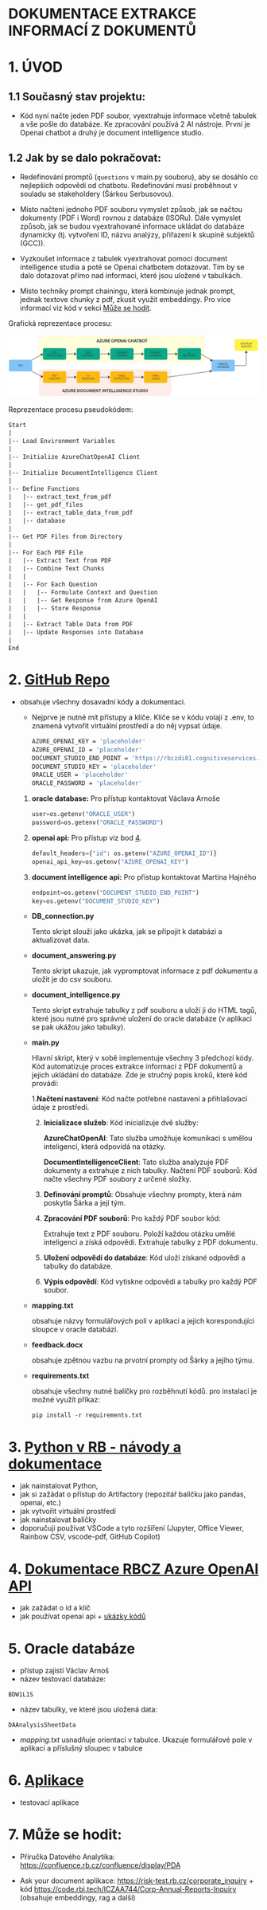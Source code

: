 # DOKUMENTACE EXTRAKCE INFORMACÍ Z DOKUMENTŮ
# 1. ÚVOD
## 1.1 Současný stav projektu:
- Kód nyní načte jeden PDF soubor, vyextrahuje informace včetně tabulek a vše pošle do databáze. Ke zpracování používá 2 AI nástroje. První je Openai chatbot a druhý je document intelligence studio.

## 1.2 Jak by se dalo pokračovat:
- Redefinování promptů (`questions` v main.py souboru), aby se dosáhlo co nejlepších odpovědí od chatbotu. Redefinování musí proběhnout v souladu se stakeholdery (Šárkou Serbusovou).

- Místo načtení jednoho PDF souboru vymyslet způsob, jak se načtou dokumenty (PDF i Word) rovnou z databáze (ISORu). Dále vymyslet způsob, jak se budou vyextrahované informace ukládat do databáze dynamicky (tj. vytvoření ID, názvu analýzy, přiřazení k skupině subjektů (GCC)).

- Vyzkoušet informace z tabulek vyextrahovat pomocí document intelligence studia a poté se Openai chatbotem dotazovat. Tím by se dalo dotazovat přímo nad informaci, které jsou uložené v tabulkách.

- Místo techniky prompt chainingu, která kombinuje jednak prompt, jednak textove chunky z pdf, zkusit využít embeddingy. Pro více informací viz kód v sekci [Může se hodit](#7-může-se-hodit).

Grafická reprezentace procesu:

![Flowchart](Flowchart.jpg)

Reprezentace procesu pseudokódem:
```plaintext
Start
|
|-- Load Environment Variables
|
|-- Initialize AzureChatOpenAI Client
|
|-- Initialize DocumentIntelligence Client
|
|-- Define Functions
|   |-- extract_text_from_pdf
|   |-- get_pdf_files
|   |-- extract_table_data_from_pdf
|   |-- database
|
|-- Get PDF Files from Directory
|
|-- For Each PDF File
|   |-- Extract Text from PDF
|   |-- Combine Text Chunks
|   |
|   |-- For Each Question
|   |   |-- Formulate Context and Question
|   |   |-- Get Response from Azure OpenAI
|   |   |-- Store Response
|   |
|   |-- Extract Table Data from PDF
|   |-- Update Responses into Database
|
End
```


# 2. [GitHub Repo](https://code.rbi.tech/raiffeisen/rbcz-digi-analyza)
- obsahuje všechny dosavadní kódy a dokumentaci.
  
    - Nejprve je nutné mít přístupy a klíče. Klíče se v kódu volají z .env, to znamená vytvořit virtuální prostředí a do něj vypsat údaje.

        ```sh
        AZURE_OPENAI_KEY = 'placeholder'
        AZURE_OPENAI_ID = 'placeholder'
        DOCUMENT_STUDIO_END_POINT = 'https://rbczdi01.cognitiveservices.azure.com/'
        DOCUMENT_STUDIO_KEY = 'placeholder'
        ORACLE_USER = 'placeholder'
        ORACLE_PASSWORD = 'placeholder' 
        ```

    1. **oracle database:** Pro přístup kontaktovat Václava Arnoše
        ```python
        user=os.getenv("ORACLE_USER")
        password=os.getenv("ORACLE_PASSWORD")
        ``` 
    2. **openai api:** Pro přístup viz bod [4](#4-dokumentace-rbcz-azure-openai-api).
        ```python
        default_headers={"id": os.getenv("AZURE_OPENAI_ID")}
        openai_api_key=os.getenv("AZURE_OPENAI_KEY")
        ```

    3. **document intelligence api:** Pro přístup kontaktovat Martina Hajného
        ```python
        endpoint=os.getenv("DOCUMENT_STUDIO_END_POINT")
        key=os.getenv("DOCUMENT_STUDIO_KEY")
        ```

    - **DB_connection.py**

        Tento skript slouží jako ukázka, jak se připojit k databázi a aktualizovat data.

    - **document_answering.py**

        Tento skript ukazuje, jak vypromptovat informace z pdf dokumentu a uložit je do csv souboru.  

    - **document_intelligence.py**

        Tento skript extrahuje tabulky z pdf souboru a uloží ji do HTML tagů, které jsou nutné pro správné uložení do oracle databáze (v aplikaci se pak ukážou jako tabulky).

    - **main.py**

        Hlavní skript, který v sobě implementuje všechny 3 předchozí kódy. 
        Kód automatizuje proces extrakce informací z PDF dokumentů a jejich ukládání do databáze. Zde je stručný popis kroků, které kód provádí:

        1.**Načtení nastavení**: Kód načte potřebné nastavení a přihlašovací údaje z prostředí.

        2. **Inicializace služeb**: Kód inicializuje dvě služby:

            **AzureChatOpenAI**: Tato služba umožňuje komunikaci s umělou inteligencí, která odpovídá na otázky.

            **DocumentIntelligenceClient**: Tato služba analyzuje PDF dokumenty a extrahuje z nich tabulky.
            Načtení PDF souborů: Kód načte všechny PDF soubory z určené složky.

        3. **Definování promptů**: Obsahuje všechny prompty, která nám poskytla Šárka a její tým. 

        4. **Zpracování PDF souborů**: Pro každý PDF soubor kód:

            Extrahuje text z PDF souboru.
            Položí každou otázku umělé inteligenci a získá odpovědi.
            Extrahuje tabulky z PDF dokumentu.

        5. **Uložení odpovědí do databáze**: Kód uloží získané odpovědi a tabulky do databáze.

        6. **Výpis odpovědí**: Kód vytiskne odpovědi a tabulky pro každý PDF soubor.

    - **mapping.txt**

        obsahuje názvy formulářových polí v aplikaci a jejich korespondující sloupce v oracle databázi.  

    - **feedback.docx**

        obsahuje zpětnou vazbu na prvotní prompty od Šárky a jejího týmu. 

    - **requirements.txt**

        obsahuje všechny nutné balíčky pro rozběhnutí kódů. pro instalaci je možné využít příkaz:
        ```
        pip install -r requirements.txt
        ```

# 3. [Python v RB - návody a dokumentace](https://python.rb.cz/)
- jak nainstalovat Python,
- jak si zažádat o přístup do Artifactory (repozitář balíčku jako pandas, openai, etc.)
- jak vytvořit virtuální prostředí
- jak nainstalovat balíčky
- doporučuji používat VSCode a tyto rozšíření (Jupyter, Office Viewer, Rainbow CSV, vscode-pdf, GitHub Copilot)
# 4. [Dokumentace RBCZ Azure OpenAI API](https://confluence.rb.cz/confluence/x/L6t2C)
- jak zažádat o id a klíč 
- jak používat openai api + [ukázky kódů](https://git.rb.cz/bitbucket/projects/PYT/repos/example-ai-getting-started/browse)

# 5. Oracle databáze
- přístup zajistí Václav Arnoš
- název testovací databáze: 
```
BDW1L1S
```
- název tabulky, ve které jsou uložená data:
```
DAAnalysisSheetData
```
- *mapping.txt* usnadňuje orientaci v tabulce. Ukazuje formulářové pole v aplikaci a příslušný sloupec v tabulce


# 6. [Aplikace](https://bi.rb.cz/aicat)
-  testovací aplikace

# 7. Může se hodit:
    
-   Příručka Datového Analytika:
    https://confluence.rb.cz/confluence/display/PDA

-   Ask your document aplikace: https://risk-test.rb.cz/corporate_inquiry + kód https://code.rbi.tech/ICZAA744/Corp-Annual-Reports-Inquiry (obsahuje embeddingy, rag a další)

    